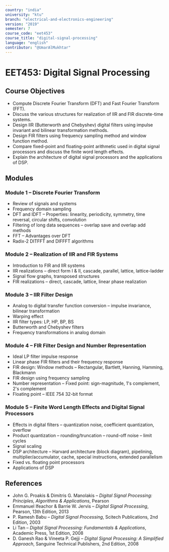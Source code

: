 ```yaml
---
country: "india"
university: "ktu"
branch: "electrical-and-electronics-engineering"
version: "2019"
semester: 7
course_code: "eet453"
course_title: "digital-signal-processing"
language: "english"
contributor: "@UmarAlMukhtar"
---
```


# EET453: Digital Signal Processing  

## Course Objectives  
- Compute Discrete Fourier Transform (DFT) and Fast Fourier Transform (FFT).  
- Discuss the various structures for realization of IIR and FIR discrete-time systems.  
- Design IIR (Butterworth and Chebyshev) digital filters using impulse invariant and bilinear transformation methods.  
- Design FIR filters using frequency sampling method and window function method.  
- Compare fixed-point and floating-point arithmetic used in digital signal processors and discuss the finite word length effects.  
- Explain the architecture of digital signal processors and the applications of DSP.  

## Modules  

### Module 1 – Discrete Fourier Transform  
- Review of signals and systems  
- Frequency domain sampling  
- DFT and IDFT – Properties: linearity, periodicity, symmetry, time reversal, circular shifts, convolution  
- Filtering of long data sequences – overlap save and overlap add methods  
- FFT – Advantages over DFT  
- Radix-2 DITFFT and DIFFFT algorithms  

### Module 2 – Realization of IIR and FIR Systems  
- Introduction to FIR and IIR systems  
- IIR realizations – direct form I & II, cascade, parallel, lattice, lattice-ladder  
- Signal flow graphs, transposed structures  
- FIR realizations – direct, cascade, lattice, linear phase realization  

### Module 3 – IIR Filter Design  
- Analog to digital transfer function conversion – impulse invariance, bilinear transformation  
- Warping effect  
- IIR filter types: LP, HP, BP, BS  
- Butterworth and Chebyshev filters  
- Frequency transformations in analog domain  

### Module 4 – FIR Filter Design and Number Representation  
- Ideal LP filter impulse response  
- Linear phase FIR filters and their frequency response  
- FIR design: Window methods – Rectangular, Bartlett, Hanning, Hamming, Blackmann  
- FIR design using frequency sampling  
- Number representation – Fixed point: sign-magnitude, 1's complement, 2's complement  
- Floating point – IEEE 754 32-bit format  

### Module 5 – Finite Word Length Effects and Digital Signal Processors  
- Effects in digital filters – quantization noise, coefficient quantization, overflow  
- Product quantization – rounding/truncation – round-off noise – limit cycles  
- Signal scaling  
- DSP architecture – Harvard architecture (block diagram), pipelining, multiplier/accumulator, cache, special instructions, extended parallelism  
- Fixed vs. floating point processors  
- Applications of DSP  

## References  
- John G. Proakis & Dimitris G. Manolakis – *Digital Signal Processing: Principles, Algorithms & Applications*, Pearson  
- Emmanuel Ifeachor & Barrie W. Jervis – *Digital Signal Processing*, Pearson, 13th Edition, 2013  
- P. Ramesh Babu – *Digital Signal Processing*, Scitech Publications, 2nd Edition, 2003  
- Li Tan – *Digital Signal Processing: Fundamentals & Applications*, Academic Press, 1st Edition, 2008  
- D. Ganesh Rao & Vineeta P. Gejji – *Digital Signal Processing: A Simplified Approach*, Sanguine Technical Publishers, 2nd Edition, 2008  
